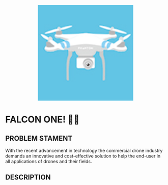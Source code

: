 <p align="center">
<img align="centre" width="300" src="Spec.md/drone.gif" alt="Cryptobyte logo" />
<p>

# FALCON ONE! :helicopter::dash:

## PROBLEM STAMENT

With the recent advancement in technology the commercial drone industry demands an innovative and cost-effective solution to help the end-user in all applications of drones and their fields. 


## DESCRIPTION

